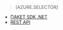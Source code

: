 > [AZURE.SELECTOR]
- [ПАКЕТ SDK .NET](../articles/media-services-dotnet-connect_programmatically.md)
- [REST API](../articles/media-services-rest-connect_programmatically.md)

<!--HONumber=52-->
